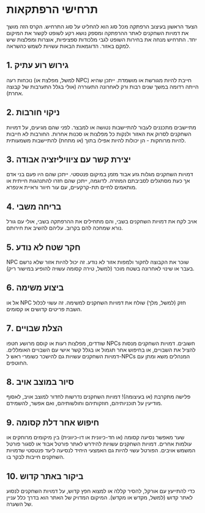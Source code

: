 # תרחישי הרפתקאות

הצעד הראשון בעיצוב הרפתקה מכל סוג הוא להחליט על סוג התרחיש. הקרס הזה מושך את דמויות השחקנים לאתר ההרפתקה ומספק נושא רקע לשופט לקשור את המיקום יחד. התרחיש מנחה את בחירות השופט לגבי מלכודות ספציפיות, אוצרות ומפלצות שיש למקם באזור. הדוגמאות הבאות עשויות לשמש כהשראה.

## 1. גירוש רוע עתיק

נוכחות רעה (למשל, מפלצת או NPC) חייבת להיות מגורשת או מושמדת. ייתכן שהיא הייתה רדומה במשך שנים רבות ורק לאחרונה התעוררה (אולי בגלל התערבות של קבוצה אחרת).

## 2. ניקוי חורבות

מתיישבים מתכננים לעבור להתיישבות נטושה או למבצר. לפני שהם מגיעים, על דמויות השחקנים לסרוק את האזור ולנקות כל מפלצות או סכנות אחרות. החורבות לא חייבות להיות מרוחקות - הן יכולות להיות אפילו בתוך (או מתחת) להתיישבות משמעותית.

## 3. יצירת קשר עם ציוויליזציה אבודה

דמויות השחקנים מגלות גזע אבוד מזמן במיקום פנטסטי. ייתכן שהם היו פעם בני אדם אך כעת מסתגלים לסביבתם המוזרה. לדוגמה, ייתכן שהם חזרו להתנהגות חייתית או מותאמים לחיים תת-קרקעיים, עם עור חיוור וראיית אינפרא.

## 4. בריחה משבי

אויב לקח את דמויות השחקנים בשבי, והם מתחילים את ההרפתקה בשבי, אולי עם גורל נורא שמחכה להם בקרוב. עליהם להשיב את חירותם.

## 5. חקר שטח לא נודע

NPC שוכר את הקבוצה לחקור ולמפות אזור לא נודע. זה יכול להיות אזור שלא נרשם בעבר או שינוי לאחרונה בשטח מוכר (למשל, טירה קסומה עשויה להופיע במישור ריק).

## 6. ביצוע משימה

אל או NPC חזק (למשל, מלך) שולח את דמויות השחקנים למשימה. זה עשוי לכלול השבת פריטים קדושים או קסומים.

## 7. הצלת שבויים

שודדים, מפלצות רעות או קוסם מרושע חטפו NPCs חשובים. דמויות השחקנים מנסות להציל את השבויים, או בחיפוש אחר תגמול או בגלל קשר אישי עם השבויים האומללים. דמויות השחקנים עשויות גם להישכר כשומרי ראש ל-NPCs המנהלים משא ומתן עם החוטפים.

## 8. סיור במוצב אויב

פלישה מתקרבת (או בעיצומה)! דמויות השחקנים נדרשות לחדור למוצב אויב, לאסוף מודיעין על תוכניותיהם, חוזקותיהם וחולשותיהם, ואם אפשר, להשמידם.

## 9. חיפוש אחר דלת קסומה

שער מאפשר נסיעה קסומה (או חד-כיוונית או דו-כיוונית) בין מיקומים מרוחקים או עולמות אחרים. דמויות השחקנים עשויות להידרש לאתר פורטל אבוד או לסגור פורטל המשמש אויבים. הפורטל עשוי להיות גם האמצעי היחיד לנסיעה ליעד פנטסטי שדמויות השחקנים חייבות לבקר בו.

## 10. ביקור באתר קדוש

כדי להתייעץ עם אורקל, להסיר קללה או למצוא חפץ קדוש, על דמויות השחקנים לנסוע לאתר קדוש (למשל, מקדש או מקדש). המיקום המדויק של האתר הוא בדרך כלל עניין של השערה.